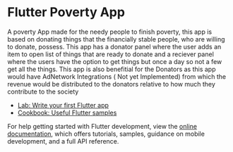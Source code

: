 # Flutter Poverty App

A poverty App made for the needy people to finish poverty, this app is based on donating things that the financially stable people, who are willing to donate, possess.
This app has a donator panel where the user adds an item to open list of things that are ready to donate and a reciever panel where the users have the option to get things but once a day so not a few get all the things. This app is also benefitial for the Donators as this app would have AdNetwork Integrations ( Not yet Implemented) from which the revenue would be distributed to the donators relative to how much they contribute to the society


- [Lab: Write your first Flutter app](https://docs.flutter.dev/get-started/codelab)
- [Cookbook: Useful Flutter samples](https://docs.flutter.dev/cookbook)

For help getting started with Flutter development, view the
[online documentation](https://docs.flutter.dev/), which offers tutorials,
samples, guidance on mobile development, and a full API reference.
